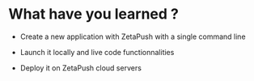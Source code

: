 # What have you learned ?

* Create a new application with ZetaPush with a single command line

* Launch it locally and live code functionnalities

* Deploy it on ZetaPush cloud servers

